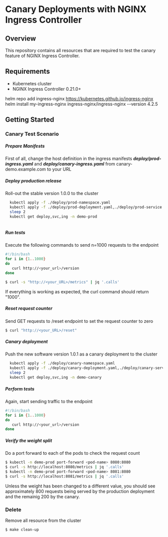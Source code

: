 # Canary Deployments with NGINX Ingress Controller
## Overview
This repository contains all resources that are required to test the canary feature of NGINX Ingress Controller. 

## Requirements
* Kubernetes cluster 
* NGINX Ingress Controller 0.21.0+


helm repo add ingress-nginx https://kubernetes.github.io/ingress-nginx
helm install my-ingress-nginx ingress-nginx/ingress-nginx --version 4.2.5

## Getting Started

### Canary Test Scenario
##### Prepare Manifests  
First of all, change the host definition in the ingress manifests ***deploy/prod-ingress.yaml*** and ***deploy/canary-ingress.yaml*** from canary-demo.example.com to your URL
  
##### Deploy production release  
Roll-out the stable version 1.0.0 to the cluster
```bash
  kubectl apply -f ./deploy/prod-namespace.yaml
  kubectl apply -f ./deploy/prod-deployment.yaml,./deploy/prod-service.yaml,./deploy/prod-ingress.yaml  
  sleep 2
  kubectl get deploy,svc,ing -n demo-prod
  
```
  
##### Run tests  
Execute the following commands to send n=1000 requests to the endpoint
```bash
#!/bin/bash
for i in {1..1000}
do
   curl http://<your_url>/version
done

$ curl -s "http://<your_URL>/metrics" | jq '.calls'
```
If everything is working as expected, the curl command should return "1000".
  
##### Reset request counter  
Send GET requests to /reset endpoint to set the request counter to zero
```bash
$ curl "http://<your_URL>/reset"
```
  
##### Canary deployment  
Push the new software version 1.0.1 as a canary deployment to the cluster
```bash
  kubectl apply -f ./deploy/canary-namespace.yaml
  kubectl apply -f ./deploy/canary-deployment.yaml,./deploy/canary-service.yaml,./deploy/canary-ingress.yaml
  sleep 2
  kubectl get deploy,svc,ing -n demo-canary
```
  
##### Perform tests  
Again, start sending traffic to the endpoint
```bash
#!/bin/bash
for i in {1..1000}
do
   curl http://<your_url>/version
done
```
  
##### Verify the weight split  
Do a port forward to each of the pods to check the request count
```bash
$ kubectl -n demo-prod port-forward <pod-name> 8080:8080
$ curl -s http://localhost:8080/metrics | jq '.calls'
$ kubectl -n demo-prod port-forward <pod-name> 8081:8080
$ curl -s http://localhost:8081/metrics | jq '.calls'
```
Unless the weight has been changed to a different value, you should see approximately 800 requests being served by the production deployment and the remainig 200 by the canary. 

### Delete
Remove all resource from the cluster 
```bash
$ make clean-up
```
